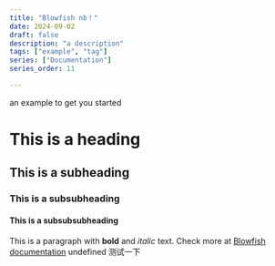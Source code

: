 ```yaml
---
title: "Blowfish nb！"
date: 2024-09-02
draft: false
description: "a description"
tags: ["example", "tag"]
series: ["Documentation"]
series_order: 11

---
```

 an example to get you started
# This is a heading
## This is a subheading
### This is a subsubheading
#### This is a subsubsubheading
This is a paragraph with **bold** and *italic* text.
Check more at [Blowfish documentation](https://blowfish.page/)
undefined
测试一下
